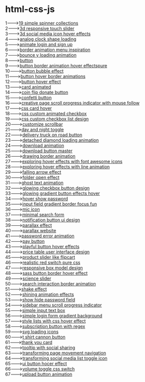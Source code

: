 # html-css-js
1---><a href="https://hawanbeats.github.io/html-css-js/19%20simple%20spinner%20collections/">19 simple spinner collections</a>
<br>
2---><a href="https://hawanbeats.github.io/html-css-js/3d%20responsive%20touch%20slider/">3d responsive touch slider</a>
<br>
3---><a href="https://hawanbeats.github.io/html-css-js/3d%20social%20media%20icon%20hover%20effects/">3d social media icon hover effects</a>
<br>
4---><a href="https://hawanbeats.github.io/html-css-js/analog%20clock%20shape%20loading/">analog clock shape loading</a>
<br>
5---><a href="https://hawanbeats.github.io/html-css-js/animate%20login%20and%20sign%20up/">animate login and sign up</a>
<br>
6---><a href="https://hawanbeats.github.io/html-css-js/border%20animation%20menu%20inspiration/">border animation menu inspiration</a>
<br>
7---><a href="https://hawanbeats.github.io/html-css-js/bounce%20y%20loading%20animation/">bounce y loading animation</a>
<br>
8---><a href="https://hawanbeats.github.io/html-css-js/button/">button</a>
<br>
9---><a href="https://hawanbeats.github.io/html-css-js/button%20border%20animation%20on%20hover%20effectspure/">button border animation hover effectspure</a>
<br>
10---><a href="https://hawanbeats.github.io/html-css-js/button%20bubble%20effect/">button bubble effect</a>
<br>
11---><a href="https://hawanbeats.github.io/html-css-js/button%20hover%20border%20animations/">button hover border animations</a>
<br>
12---><a href="https://hawanbeats.github.io/html-css-js/button%20hover%20effect/">button hover effect</a>
<br>
13---><a href="https://hawanbeats.github.io/html-css-js/card%20animated/">card animated</a>
<br>
14---><a href="https://hawanbeats.github.io/html-css-js/coin%20flip%20donate%20button/">coin flip donate button</a>
<br>
15---><a href="https://hawanbeats.github.io/html-css-js/confetti%20button/">confetti button</a>
<br>
16---><a href="https://hawanbeats.github.io/html-css-js/creative%20page%20scroll%20progress%20indicator%20with%20mouse%20follow/">creative page scroll progress indicator with mouse follow</a>
<br>
17---><a href="https://hawanbeats.github.io/html-css-js/css%20card%20hover/">css card hover</a>
<br>
18---><a href="https://hawanbeats.github.io/html-css-js/css%20custom%20animated%20checkbox/">css custom animated checkbox</a>
<br>
19---><a href="https://hawanbeats.github.io/html-css-js/css%20custom%20checkbox%20list%20design/">css custom checkbox list design</a>
<br>
20---><a href="https://hawanbeats.github.io/html-css-js/customize%20scrollbar/">customize scrollbar</a>
<br>
21---><a href="https://hawanbeats.github.io/html-css-js/day%20and%20night%20toggle/">day and night toggle</a>
<br>
22---><a href="https://hawanbeats.github.io/html-css-js/delivery%20truck%20on%20road%20button/">delivery truck on road button</a>
<br>
23---><a href="https://hawanbeats.github.io/html-css-js/detached%20diamond%20loading%20animation/">detached diamond loading animation</a>
<br>
24---><a href="https://hawanbeats.github.io/html-css-js/download%20animation/">download animation</a>
<br>
25---><a href="https://hawanbeats.github.io/html-css-js/download-button-master/">download button master</a>
<br>
26---><a href="https://hawanbeats.github.io/html-css-js/drawing%20border%20animation/">drawing border animation</a>
<br>
27---><a href="https://hawanbeats.github.io/html-css-js/exploring%20hover%20effects%20with%20font%20awesome%20icons/">exploring hover effects with font awesome icons</a>
<br>
28---><a href="https://hawanbeats.github.io/html-css-js/exploring%20hover%20effects%20with%20line%20animation/">exploring hover effects with line animation</a>
<br>
29---><a href="https://hawanbeats.github.io/html-css-js/falling%20arrow%20effect/">falling arrow effect</a>
<br>
30---><a href="https://hawanbeats.github.io/html-css-js/folder%20open%20effect/">folder open effect</a>
<br>
31---><a href="https://hawanbeats.github.io/html-css-js/ghost%20text%20animation/">ghost text animation</a>
<br>
32---><a href="https://hawanbeats.github.io/html-css-js/glowing%20checkbox%20button%20design/">glowing checkbox button design</a>
<br>
33---><a href="https://hawanbeats.github.io/html-css-js/glowing%20gradient%20button%20effects%20on%20hover/">glowing gradient button effects hover</a>
<br>
34---><a href="https://hawanbeats.github.io/html-css-js/hover%20show%20password/">hover show password</a>
<br>
35---><a href="https://hawanbeats.github.io/html-css-js/input%20field%20gradient%20border%20focus%20fun/">input field gradient border focus fun</a>
<br>
36---><a href="https://hawanbeats.github.io/html-css-js/mic%20icon/">mic icon</a>
<br>
37---><a href="https://hawanbeats.github.io/html-css-js/minimal%20search%20form/">minimal search form</a>
<br>
38---><a href="https://hawanbeats.github.io/html-css-js/notification%20button%20ui%20design/">notification button ui design</a>
<br>
39---><a href="https://hawanbeats.github.io/html-css-js/parallax%20effect/">parallax effect</a>
<br>
40---><a href="https://hawanbeats.github.io/html-css-js/parallax%20website/">parallax website</a>
<br>
41---><a href="https://hawanbeats.github.io/html-css-js/password%20error%20animation/">password error animation</a>
<br>
42---><a href="https://hawanbeats.github.io/html-css-js/pay%20button/">pay button</a>
<br>
43---><a href="https://hawanbeats.github.io/html-css-js/playful%20button%20hover%20effects/">playful button hover effects</a>
<br>
44---><a href="https://hawanbeats.github.io/html-css-js/price%20table%20user%20interface%20design/">price table user interface design</a>
<br>
45---><a href="https://hawanbeats.github.io/html-css-js/product%20slider%20like%20flipcart/">product slider like flipcart</a>
<br>
46---><a href="https://hawanbeats.github.io/html-css-js/realistic%20red%20switch%20pure%20css/">realistic red switch pure css</a>
<br>
47---><a href="https://hawanbeats.github.io/html-css-js/responsive%20box%20model%20design/">responsive box model design</a>
<br>
48---><a href="https://hawanbeats.github.io/html-css-js/sass%20button%20border%20hover%20effect/">sass button border hover effect</a>
<br>
49---><a href="https://hawanbeats.github.io/html-css-js/science%20slider/">science slider</a>
<br>
50---><a href="https://hawanbeats.github.io/html-css-js/search%20interaction%20border%20animation/">search interaction border animation</a>
<br>
51---><a href="https://hawanbeats.github.io/html-css-js/shake%20effect/">shake effect</a>
<br>
52---><a href="https://hawanbeats.github.io/html-css-js/shining%20text%20animation%20effects/">shining animation effects</a>
<br>
53---><a href="https://hawanbeats.github.io/html-css-js/show%20hide%20password%20field/">show hide password field</a>
<br>
54---><a href="https://hawanbeats.github.io/html-css-js/sidebar%20menu%20scroll%20progress%20indicator/">sidebar menu scroll progress indicator</a>
<br>
55---><a href="https://hawanbeats.github.io/html-css-js/simple%20input%20text%20box/">simple input text box</a>
<br>
56---><a href="https://hawanbeats.github.io/html-css-js/simple%20login%20form%20gradient%20background/">simple login form gradient background</a>
<br>
57---><a href="https://hawanbeats.github.io/html-css-js/style%20lists%20with%20css%20hover%20effect/">style lists with css hover effect</a>
<br> 
58---><a href="https://hawanbeats.github.io/html-css-js/subscription%20button%20with%20regex/">subscription button with regex</a>
<br>
59---><a href="https://hawanbeats.github.io/html-css-js/svg%20loading%20icons/">svg loading icons</a>
<br>
60---><a href="https://hawanbeats.github.io/html-css-js/t%20shirt%20cannon%20button/">t shirt cannon button</a>
<br>
61---><a href="https://hawanbeats.github.io/html-css-js/thank%20you%20card/">thank you card</a>
<br>
62---><a href="https://hawanbeats.github.io/html-css-js/tooltip%20with%20social%20sharing/">tooltip with social sharing</a>
<br>
63---><a href="https://hawanbeats.github.io/html-css-js/transforming%20page%20movement%20navigation/">transforming page movement navigation</a>
<br>
64---><a href="https://hawanbeats.github.io/html-css-js/transforming%20social%20media%20list%20toggle%20icon/">transforming social media list toggle icon</a>
<br>
65---><a href="https://hawanbeats.github.io/html-css-js/ui%20button%20hover%20effect/">ui button hocer effect</a>
<br>
66---><a href="https://hawanbeats.github.io/html-css-js/volume%20toggle%20css%20switch/">volume toggle css switch</a>
<br>
67---><a href="https://hawanbeats.github.io/html-css-js/upload%20button%20animation/">upload button animation</a>
